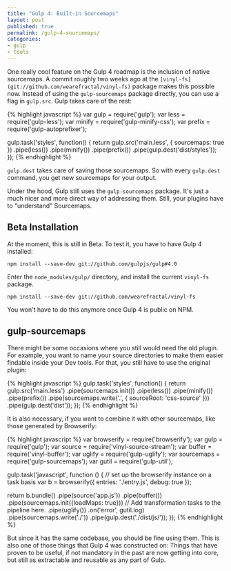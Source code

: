 ```yaml
---
title: "Gulp 4: Built-in Sourcemaps"
layout: post
published: true
permalink: /gulp-4-sourcemaps/
categories:
- gulp
- tools
---
```


One really cool feature on the Gulp 4 roadmap is the inclusion of native
sourcemaps. A commit roughly two weeks ago at the `[vinyl-fs](git://github.com/wearefractal/vinyl-fs)`
package makes this possible now. Instead of using the `gulp-sourcemaps`
package directly, you can use a flag in `gulp.src`. Gulp takes care of the rest:

{% highlight javascript %}
var gulp        = require('gulp');
var less        = require('gulp-less');
var minify      = require('gulp-minify-css');
var prefix      = require('gulp-autoprefixer');

gulp.task('styles', function() {
  return gulp.src('main.less', { sourcemaps: true })
    .pipe(less())
    .pipe(minify())
    .pipe(prefix())
    .pipe(gulp.dest('dist/styles'));
});
{% endhighlight %}

`gulp.dest` takes care of saving those sourcemaps. So with every `gulp.dest`
command, you get new sourcemaps for your output.

Under the hood, Gulp still uses the `gulp-sourcemaps` package. It's just a
much nicer and more direct way of addressing them. Still, your plugins have
to "understand" Sourcemaps.

## Beta Installation

At the moment, this is still in Beta. To test it, you have to have Gulp 4 installed:

```
npm install --save-dev git://github.com/gulpjs/gulp#4.0
```

Enter the `node_modules/gulp/` directory, and install the current `vinyl-fs`
package.

```
npm install --save-dev git://github.com/wearefractal/vinyl-fs
```

You won't have to do this anymore once Gulp 4 is public on NPM.

## gulp-sourcemaps

There might be some occasions where you still would need the old plugin.
For example, you want to name your source directories to make them easier
findable inside your Dev tools. For that, you still have to use the original plugin:

{% highlight javascript %}
gulp.task('styles', function() {
  return gulp.src('main.less')
    .pipe(sourcemaps.init())
    .pipe(less())
    .pipe(minify())
    .pipe(prefix())
    .pipe(sourcemaps.write('.', { sourceRoot: 'css-source' }))
    .pipe(gulp.dest('dist'));
});
{% endhighlight %}

It is also necessary, if you want to combine it with other sourcemaps, like those
generated by Browserify:

{% highlight javascript %}
var browserify = require('browserify');
var gulp = require('gulp');
var source = require('vinyl-source-stream');
var buffer = require('vinyl-buffer');
var uglify = require('gulp-uglify');
var sourcemaps = require('gulp-sourcemaps');
var gutil = require('gulp-util');

gulp.task('javascript', function () {
  // set up the browserify instance on a task basis
  var b = browserify({
    entries: './entry.js',
    debug: true
  });

  return b.bundle()
    .pipe(source('app.js'))
    .pipe(buffer())
    .pipe(sourcemaps.init({loadMaps: true}))
        // Add transformation tasks to the pipeline here.
        .pipe(uglify())
        .on('error', gutil.log)
    .pipe(sourcemaps.write('./'))
    .pipe(gulp.dest('./dist/js/'));
});
{% endhighlight %}

But since it has the same codebase, you should be fine using them. This is also
one of those things that Gulp 4 was constructed on: Things that have proven
to be useful, if not mandatory in the past are now getting into core, but still
as extractable and reusable as any part of Gulp.
